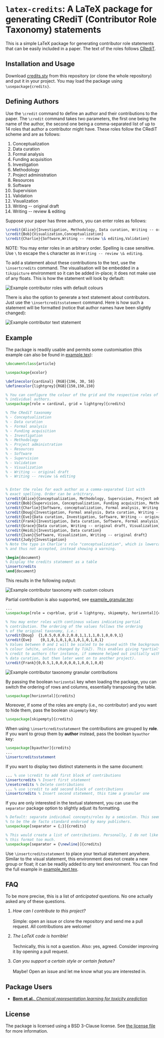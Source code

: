 # `latex-credits`: A LaTeX package for generating CRediT (Contributor Role Taxonomy) statements

This is a simple LaTeX package for generating contributor role
statements that can be easily included in a paper. The text of
the roles follows [CRediT](https://credit.niso.org/).

## Installation and Usage

Download [credits.sty](credits.sty) from this repository (or clone the
whole repository) and put it in your project. You may load the package
using `\usepackage{credits}`.

## Defining Authors

Use the `\credit` command to define an author and their contributions to
the paper. The `\credit` command takes two parameters, the first one
being the name of the author, the second one being a comma-separated
list of up to 14 roles that author a contributor might have.
These roles follow the CRediT scheme and are as follows:

1. Conceptualization
2. Data curation
3. Formal analysis
4. Funding acquisition
5. Investigation
6. Methodology
7. Project administration
8. Resources
9. Software
10. Supervision
11. Validation
12. Visualization
13. Writing -- original draft
14. Writing -- review & editing


Suppose your paper has three authors, you can enter roles as follows:
```latex
\credit{Alice}{Investigation, Methodology, Data curation, Writing -- original draft}
\credit{Bob}{Visualization,Conceptualization}
\credit{Charlie}{Software,Writing -- review \& editing,Validation}
```

NOTE: You may enter roles in an arbitrary order. Spelling is case sensitive.
Use `\` to escape the `&` character as in `Writing -- review \& editing`.

To add a statement about these contributions to the text, use the
`\insertcredits` command. The visualisation will be embedded in
a `tikzpicture` environment so it can be added in-place; it does not
make use of any floats. This is how the statement will look by default:

![Example contributor roles with default colours](assets/example_default.png)

There is also the option to generate a text statement about
contributors. Just use the `\insertcreditsstatement` command. Here is
how such a statement will be formatted (notice that author names have
been slightly changed):

![Example contributor text statement](assets/example_text_default.png)

## Example

The package is readily usable and permits some customisation (this
example can also be found in [example.tex](example.tex)):

```latex
\documentclass{article}

\usepackage{xcolor}

\definecolor{cardinal} {RGB}{196, 30, 58}
\definecolor{lightgrey}{RGB}{150,150,150}

% You can configure the colour of the grid and the respective roles of
% individual authors.
\usepackage[role = cardinal, grid = lightgrey]{credits}

% The CRediT taxonomy
% - Conceptualization
% - Data curation
% - Formal analysis
% - Funding acquisition
% - Investigation
% - Methodology
% - Project administration
% - Resources
% - Software
% - Supervision
% - Validation
% - Visualization
% - Writing -- original draft
% - Writing -- review \& editing


% Enter the roles for each author as a comma-separated list with
% exact spelling. Order can be arbitrary.
\credit{Alice}{Conceptualization, Methodology, Supervision, Project administration, Funding acquisition, Writing -- review \& editing}
\credit{Bob}{Supervision, Conceptualization, Funding acquisition, Methodology, Resources, Writing -- review \& editing}
\credit{Charlie}{Software, conceptualization, Formal analysis, Writing -- original draft, Writing -- review \& editing, Validation, Visualization}
\credit{Doug}{Investigation, Formal analysis, Data curation, Writing -- review \& editing, Supervision}
\credit{Eve}{Data curation, Investigation, Software, Writing -- original draft}
\credit{Frank}{Investigation, Data curation, Software, Formal analysis}
\credit{Grace}{Data curation, Writing -- original draft, Visualization}
\credit{Heidi}{Investigation, Data curation}
\credit{Ivan}{Software, Visualization, Writing -- original draft}
\credit{Judy}{Investigation}
% Note the typo in Charlie's role "conceptualization", which is lowercase
% and thus not accepted, instead showing a warning.

\begin{document}
% Display the credits statement as a table
\insertcredits
\end{document}
```

This results in the following output:

![Example contributor taxonomy with custom colours](assets/example_custom.png)

Partial contribution is also supported, see [example_granular.tex](example_granular.tex):
```latex
...
\usepackage[role = cvprblue, grid = lightgrey, skipempty, horizontal]{credits}

% You may enter roles with continous values indicating partial
% contribution. The ordering of the values follows the ordering
% of the original taxonomy, i.e.:
\credit{Doug}  {1,0.5,0,0,0.2,0.8,1,1,1,1,0.1,0,0.9,1}
\credit{Eve}    {0,1,0,1,0,1,0,1,0,1,0,1,0,1}
% Values between 0 and 1 will be scaled to be mixed with the background
% colour (white, unless changed by TikZ). This enables giving *partial*
% credit to authors (for instance, if someone helped out initially with
% data curation, but then later went on to another project).
\credit{Frank}{0,0.5,1,0,0,0,0,0,1,0,0,1,0,0}
```

![Example contributor taxonomy granular contributions](assets/example_granular.png)

By passing the boolean `horizontal` key when loading the package, you can switch
the ordering of rows and columns, essentially transposing the table.

```latex
\usepackage[horizontal]{credits}
```

Moreover, if some of the roles are empty (i.e., no contributor) and you want
to hide them, pass the boolean `skipempty` key:

```latex
\usepackage[skipempty]{credits}
```

When using `\insertcreditsstatement` the contributions are grouped by **role**.
If you want to group them by **author** instead, pass the boolean `byauthor` key:

```latex
\usepackage[byauthor]{credits}
...
\insertcreditsstatement
```

If you want to display two distinct statements in the same document:
```latex
... % use \credit to add first block of contributions
\insertcredits % Insert first statement
\resetcredits % Delete contributions
... % use \credit to add second block of contributions
\insertcredits % Insert second statement, this time a granular one
```

If you are only interested in the textual statement, you can use the
`separator` package option to slightly adjust its formatting.

```latex
% Default: separate individual concepts/roles by a semicolon. This seems
% to be the de facto standard endorsed by many publishers.
\usepackage[separator = {;}]{credits}

% This would create a list of contributions. Personally, I do not like
% this format too much.
\usepackage[separator = {\newline}]{credits}
```

Use `\insertcreditsstatement` to place your textual statement anywhere.
Similar to the visual statement, this environment does not create a new
group or float; it can be readily added to *any* text environment. You
can find the full example in [example_text.tex](example_text.tex).

## FAQ

To be more precise, this is a list of *anticipated* questions. No one
actually asked any of these questions.

1. *How can I contribute to this project?*\
   \
   Simple: open an issue or clone the repository and send me a pull
   request. All contributions are welcome!

2. *The LaTeX code is horrible!*\
   \
   Technically, this is not a question. Also: yes, agreed. Consider
   improving it by opening a pull request.

3. *Can you support a certain style or certain feature?*\
   \
   Maybe! Open an issue and let me know what you are interested in.

## Package Users

- [**Born et al.**, *Chemical representation learning for toxicity prediction*](https://pubs.rsc.org/en/content/articlelanding/2023/DD/D2DD00099G)

## License

The package is licensed using a BSD 3-Clause license. See [the license
file](LICENSE.md) for more information.
